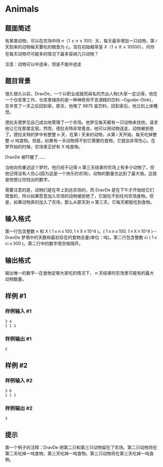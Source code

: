 # Animals

## 题面简述

有某类动物，可以在农场中待 $n$（$1\leq n\leq100$）天，每天最多增加一只动物，第 $i$ 天到来的动物每天要吃的粮食为 $c_i$，现在初始粮草是 $X$（$1\leq X\leq10000$），问你在每天动物尽可能多的情况下最多容纳几只动物？

注意：动物可以中途来，但是不能中途走


## 题目背景

很久很久以前，DravDe，一个以职业成就而闻名的杰出人物(大家一定记得，他在一个仓库里工作，仓库里储存的是一种神奇但不含酒精的饮料--Ogudar-Olok)，在辛苦了一天之后回到家。那天，他喝了 9875 盒饮料，回到家后，他立刻上床睡觉。

德拉夫德梦见自己成功地管理了一个农场。他梦见每天都有一只动物来找他，请求他让它在那里定居。然而，德拉夫特非常善良，他可以把动物送走，动物被拒绝了。德拉夫特的梦中有整整 n 天，在第 i 天来的动物，从第 i 天开始，每天吃掉整整 ci 吨食物。但是，如果有一天动物得不到它需要的食物，它就会非常伤心。在梦开始的时候，农场里正好有 X 吨食物。

DravDe 被吓醒了......

当他向你重述这个梦时，他已经不记得 n 第三天结束时农场上有多少动物了，但他记得没有人伤心(因为这是一个快乐的农场)，动物的数量也达到了最大值。这就是他想让你找出的数字。

需要注意的是，动物们是在早上到达农场的，而 DravDe 是在下午才开始给它们喂食的，所以如果愿意加入农场的动物被拒绝了，它就吃不到任何农场食物。但是，如果动物真的加入了农场，那么从那天到 n 第三天，它每天都能吃到食物。

## 输入格式

第一行包含整数 n 和 X ( 1 ≤ n ≤ 100, 1 ≤ X ≤ 10^4 )。( 1 ≤ n ≤ 100, 1 ≤ X ≤ 10^4 )--DravDe 梦境中的天数和最初存在的食物总量(单位：吨)。第二行包含整数 ci ( 1 ≤ ci ≤ 300 )。第二行中的数字用空格隔开。

## 输出格式

输出唯一的数字--在食物足够大家吃的情况下， n 天结束时农场里可能有的最大动物数量。

## 样例 #1

### 样例输入 #1

```
3 4
1 1 1
```

### 样例输出 #1

```
2
```

## 样例 #2

### 样例输入 #2

```
3 6
1 1 1
```

### 样例输出 #2

```
3
```

## 提示

第一个例子的注释：DravDe 把第二只和第三只动物留在了农场。第二只动物将在第二天吃掉一吨食物，第三天吃掉一吨食物。第三只动物将在第三天吃掉一吨食物。